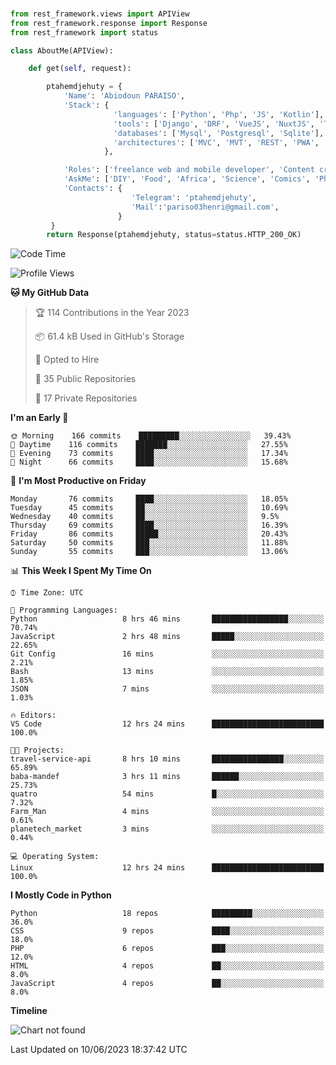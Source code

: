 ###
```python
from rest_framework.views import APIView
from rest_framework.response import Response
from rest_framework import status

class AboutMe(APIView):

    def get(self, request):

        ptahemdjehuty = {
            'Name': 'Abiodoun PARAISO',
            'Stack': {
                       'languages': ['Python', 'Php', 'JS', 'Kotlin'],
                       'tools': ['Django', 'DRF', 'VueJS', 'NuxtJS', 'Threejs' 'React', 'Kotlin', 'Electron'],
                       'databases': ['Mysql', 'Postgresql', 'Sqlite'],
                       'architectures': ['MVC', 'MVT', 'REST', 'PWA', 'SPA', 'MicroServices']
                     },

            'Roles': ['freelance web and mobile developer', 'Content creator', 'Teacher', 'Mentor'],
            'AskMe': ['DIY', 'Food', 'Africa', 'Science', 'Comics', 'Photography', 'Tech', 'Programming'],
            'Contacts': {
                           'Telegram': 'ptahemdjehuty',
                           'Mail':'pariso03henri@gmail.com',
                        }
         }
        return Response(ptahemdjehuty, status=status.HTTP_200_OK)

```                    

<!--START_SECTION:waka-->
![Code Time](http://img.shields.io/badge/Code%20Time-611%20hrs%2014%20mins-blue)

![Profile Views](http://img.shields.io/badge/Profile%20Views-0-blue)

**🐱 My GitHub Data** 

> 🏆 114 Contributions in the Year 2023
 > 
> 📦 61.4 kB Used in GitHub's Storage 
 > 
> 💼 Opted to Hire
 > 
> 📜 35 Public Repositories 
 > 
> 🔑 17 Private Repositories  
 > 
**I'm an Early 🐤** 

```text
🌞 Morning    166 commits    █████████░░░░░░░░░░░░░░░░   39.43% 
🌆 Daytime    116 commits    ███████░░░░░░░░░░░░░░░░░░   27.55% 
🌃 Evening    73 commits     ████░░░░░░░░░░░░░░░░░░░░░   17.34% 
🌙 Night      66 commits     ████░░░░░░░░░░░░░░░░░░░░░   15.68%

```
📅 **I'm Most Productive on Friday** 

```text
Monday       76 commits     ████░░░░░░░░░░░░░░░░░░░░░   18.05% 
Tuesday      45 commits     ██░░░░░░░░░░░░░░░░░░░░░░░   10.69% 
Wednesday    40 commits     ██░░░░░░░░░░░░░░░░░░░░░░░   9.5% 
Thursday     69 commits     ████░░░░░░░░░░░░░░░░░░░░░   16.39% 
Friday       86 commits     █████░░░░░░░░░░░░░░░░░░░░   20.43% 
Saturday     50 commits     ███░░░░░░░░░░░░░░░░░░░░░░   11.88% 
Sunday       55 commits     ███░░░░░░░░░░░░░░░░░░░░░░   13.06%

```


📊 **This Week I Spent My Time On** 

```text
⌚︎ Time Zone: UTC

💬 Programming Languages: 
Python                   8 hrs 46 mins       █████████████████░░░░░░░░   70.74% 
JavaScript               2 hrs 48 mins       █████░░░░░░░░░░░░░░░░░░░░   22.65% 
Git Config               16 mins             ░░░░░░░░░░░░░░░░░░░░░░░░░   2.21% 
Bash                     13 mins             ░░░░░░░░░░░░░░░░░░░░░░░░░   1.85% 
JSON                     7 mins              ░░░░░░░░░░░░░░░░░░░░░░░░░   1.03%

🔥 Editors: 
VS Code                  12 hrs 24 mins      █████████████████████████   100.0%

🐱‍💻 Projects: 
travel-service-api       8 hrs 10 mins       ████████████████░░░░░░░░░   65.89% 
baba-mandef              3 hrs 11 mins       ██████░░░░░░░░░░░░░░░░░░░   25.73% 
quatro                   54 mins             █░░░░░░░░░░░░░░░░░░░░░░░░   7.32% 
Farm_Man                 4 mins              ░░░░░░░░░░░░░░░░░░░░░░░░░   0.61% 
planetech_market         3 mins              ░░░░░░░░░░░░░░░░░░░░░░░░░   0.44%

💻 Operating System: 
Linux                    12 hrs 24 mins      █████████████████████████   100.0%

```

**I Mostly Code in Python** 

```text
Python                   18 repos            █████████░░░░░░░░░░░░░░░░   36.0% 
CSS                      9 repos             ████░░░░░░░░░░░░░░░░░░░░░   18.0% 
PHP                      6 repos             ███░░░░░░░░░░░░░░░░░░░░░░   12.0% 
HTML                     4 repos             ██░░░░░░░░░░░░░░░░░░░░░░░   8.0% 
JavaScript               4 repos             ██░░░░░░░░░░░░░░░░░░░░░░░   8.0%

```


**Timeline**

![Chart not found](https://raw.githubusercontent.com/ptahemdjehuty/ptahemdjehuty/main/charts/bar_graph.png) 


 Last Updated on 10/06/2023 18:37:42 UTC
<!--END_SECTION:waka-->
